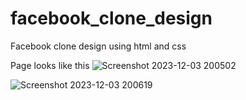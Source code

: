 # facebook_clone_design
Facebook clone design using html and css 

Page looks like this
![Screenshot 2023-12-03 200502](https://github.com/karthikms70/facebook_clone_design/assets/109992016/f026b8ce-6535-4b1d-8036-4846446c10a4)



![Screenshot 2023-12-03 200619](https://github.com/karthikms70/facebook_clone_design/assets/109992016/27e04062-a90e-4716-bb59-964352acfb61)
